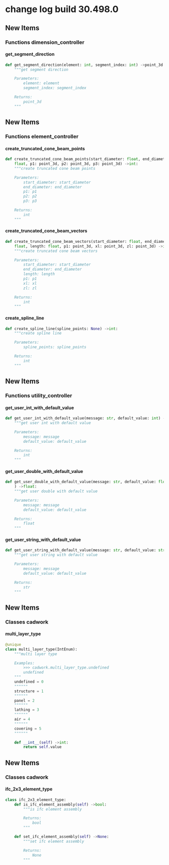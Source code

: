 # change log build 30.498.0

## New Items

### Functions dimension_controller

#### get_segment_direction

```python
def get_segment_direction(element: int, segment_index: int) ->point_3d:
    """get segment direction

    Parameters:
        element: element
        segment_index: segment_index

    Returns:
        point_3d
    """

```

## New Items

### Functions element_controller

#### create_truncated_cone_beam_points

```python
def create_truncated_cone_beam_points(start_diameter: float, end_diameter:
    float, p1: point_3d, p2: point_3d, p3: point_3d) ->int:
    """create truncated cone beam points

    Parameters:
        start_diameter: start_diameter
        end_diameter: end_diameter
        p1: p1
        p2: p2
        p3: p3

    Returns:
        int
    """

```

#### create_truncated_cone_beam_vectors

```python
def create_truncated_cone_beam_vectors(start_diameter: float, end_diameter:
    float, length: float, p1: point_3d, xl: point_3d, zl: point_3d) ->int:
    """create truncated cone beam vectors

    Parameters:
        start_diameter: start_diameter
        end_diameter: end_diameter
        length: length
        p1: p1
        xl: xl
        zl: zl

    Returns:
        int
    """

```

#### create_spline_line

```python
def create_spline_line(spline_points: None) ->int:
    """create spline line

    Parameters:
        spline_points: spline_points

    Returns:
        int
    """

```

## New Items

### Functions utility_controller

#### get_user_int_with_default_value

```python
def get_user_int_with_default_value(message: str, default_value: int) ->int:
    """get user int with default value

    Parameters:
        message: message
        default_value: default_value

    Returns:
        int
    """

```

#### get_user_double_with_default_value

```python
def get_user_double_with_default_value(message: str, default_value: float
    ) ->float:
    """get user double with default value

    Parameters:
        message: message
        default_value: default_value

    Returns:
        float
    """

```

#### get_user_string_with_default_value

```python
def get_user_string_with_default_value(message: str, default_value: str) ->str:
    """get user string with default value

    Parameters:
        message: message
        default_value: default_value

    Returns:
        str
    """

```

## New Items

### Classes cadwork

#### multi_layer_type

```python
@unique
class multi_layer_type(IntEnum):
    """multi layer type

    Examples:
        >>> cadwork.multi_layer_type.undefined
        undefined
    """
    undefined = 0
    """"""
    structure = 1
    """"""
    panel = 2
    """"""
    lathing = 3
    """"""
    air = 4
    """"""
    covering = 5
    """"""

    def __int__(self) ->int:
        return self.value

```

## New Items

### Classes cadwork

#### ifc_2x3_element_type

```python
class ifc_2x3_element_type:
    def is_ifc_element_assembly(self) ->bool:
        """is ifc element assembly

        Returns:
            bool
        """

    def set_ifc_element_assembly(self) ->None:
        """set ifc element assembly

        Returns:
            None
        """

```